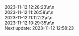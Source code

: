 2023-11-12 12:28:23\n\n  
2023-11-12 11:26:58\n\n  
2023-11-12 11:12:22\n\n  
2023-11-12 10:29:35\n\n  
Next update: 2023-11-12 12:58:23
